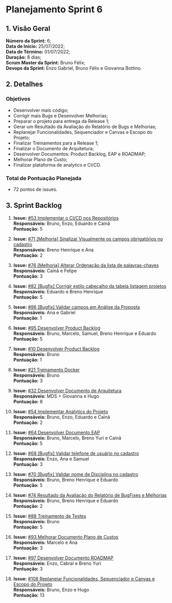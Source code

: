 # Planejamento Sprint 6

## 1. Visão Geral
**Número da Sprint:** 6;<br>
**Data de Início:** 25/07/2022;<br>
**Data de Término:** 01/07/2022;<br>
**Duração:** 8 dias;<br>
**Scrum Master da Sprint:** Bruno Félix;<br>
**Devops da Sprint:** Enzo Gabriel, Bruno Félix e Giovanna Bottino.<br>

## 2. Detalhes

### Objetivos
- Desenvolver mais código;<br>
- Corrigir mais Bugs e Desenvolver Melhorias;<br>
- Preparar o projeto para entrega da Release 1;<br>
- Gerar um Resultado da Avaliação do Relatório de Bugs e Melhorias; <br>
- Replanejar Funcionalidades, Sequenciador e Canvas e Escopo do Projeto;<br>
- Finalizar Treinamentos para a Release 1;<br>
- Finalizar o Documento de Arquitetura;<br>
- Desenvolver Documentos: Product Backlog, EAP e ROADMAP;<br>
- Melhorar Plano de Custo;<br>
- Finalizar plataforma de analytics e CI/CD.<br>

### Total de Pontuação Planejada
 - 72 pontos de issues.

## 3. Sprint Backlog

1. **Issue:** [#53 Implementar o CI/CD nos Repositórios](https://github.com/fga-eps-mds/2022-1-PUMA-Doc/issues/53)<br>
**Responsáveis:** Bruno, Enzo, Eduardo e Cainã<br>
**Pontuação:** 5

2. **Issue:** [#71 [Melhoria] Sinalizar Visualmente os campos obrigatórios no cadastro](https://github.com/fga-eps-mds/2022-1-PUMA-Doc/issues/71)<br>
**Responsáveis:** Breno Henrique e Ana<br>
**Pontuação:** 2

3. **Issue:** [#76 [Melhoria] Alterar Ordenação da lista de palavras-chaves](https://github.com/fga-eps-mds/2022-1-PUMA-Doc/issues/76)<br>
**Responsáveis:** Cainã e Felipe<br>
**Pontuação:** 3

4. **Issue:** [#82 [Bugfix] Corrigir estilo cabeçalho da tabela listagem projetos](https://github.com/fga-eps-mds/2022-1-PUMA-Doc/issues/82)<br>
**Responsáveis:** Eduardo e Breno Henrique<br>
**Pontuação:** 5

5. **Issue:** [#86 [Bugfix] Validar campos em Análise da Proposta](https://github.com/fga-eps-mds/2022-1-PUMA-Doc/issues/86)<br>
**Responsáveis:** Ana e Gabriel<br>
**Pontuação:** 1

6. **Issue:** [#95 Desenvolver Product Backlog](https://github.com/fga-eps-mds/2022-1-PUMA-Doc/issues/95)<br>
**Responsáveis:** Bruno, Marcelo, Samuel, Breno Henrique e Eduardo<br>
**Pontuação:** 5

7. **Issue:** [#10 Desenvolver Product Backlog](https://github.com/fga-eps-mds/2022-1-PUMA-Doc/issues/10)<br>
**Responsáveis:** Bruno<br>
**Pontuação:** 1

8. **Issue:** [#21 Treinamento Docker](https://github.com/fga-eps-mds/2022-1-PUMA-Doc/issues/21)<br>
**Responsáveis:** Bruno<br>
**Pontuação:** 3

9. **Issue:** [#32 Desenvolver Documento de Arquitetura](https://github.com/fga-eps-mds/2022-1-PUMA-Doc/issues/32)<br>
**Responsáveis:** MDS + Giovanna e Hugo<br>
**Pontuação:** 8

10. **Issue:** [#54 Implementar Analytics do Projeto](https://github.com/fga-eps-mds/2022-1-PUMA-Doc/issues/54)<br>
**Responsáveis:** Bruno, Enzo, Eduardo e Cainã<br>
**Pontuação:** 2

11. **Issue:** [#64 Desenvolver Documento EAP](https://github.com/fga-eps-mds/2022-1-PUMA-Doc/issues/64)<br>
**Responsáveis:** Bruno, Marcelo, Breno Yuri e Cainã<br>
**Pontuação:** 5

12. **Issue:** [#68 [Bugfix] Validar telefone de usuário no cadastro](https://github.com/fga-eps-mds/2022-1-PUMA-Doc/issues/68)<br>
**Responsáveis:** Enzo, Ana e Samuel<br>
**Pontuação:** 3

13. **Issue:** [#70 [Bugfix] Validar nome de Disciplina no cadastro](https://github.com/fga-eps-mds/2022-1-PUMA-Doc/issues/70)<br>
**Responsáveis:** Bruno, Breno Henrique e Eduardo<br>
**Pontuação:** 5

14. **Issue:** [#74 Resultado da Avaliação do Relatório de BugFixes e Melhorias](https://github.com/fga-eps-mds/2022-1-PUMA-Doc/issues/74)<br>
**Responsáveis:** Bruno, Breno Henrique e Eduardo<br>
**Pontuação:** 2

15. **Issue:** [#88 Treinamento de Testes](https://github.com/fga-eps-mds/2022-1-PUMA-Doc/issues/88)<br>
**Responsáveis:** Bruno<br>
**Pontuação:** 5

16. **Issue:** [#93 Melhorar Documento Plano de Custos](https://github.com/fga-eps-mds/2022-1-PUMA-Doc/issues/93)<br>
**Responsáveis:** Marcelo e Ana<br>
**Pontuação:** 3

17. **Issue:** [#97 Desenvolver Documento ROADMAP](https://github.com/fga-eps-mds/2022-1-PUMA-Doc/issues/97)<br>
**Responsáveis:** Enzo, Cabral e Breno Yuri<br>
**Pontuação:** 3

18. **Issue:** [#108 Replanejar Funcionalidades, Sequenciador e Canvas e Escopo do Projeto](https://github.com/fga-eps-mds/2022-1-PUMA-Doc/issues/108)<br>
**Responsáveis:** Bruno, Enzo e Hugo<br>
**Pontuação:** 13
